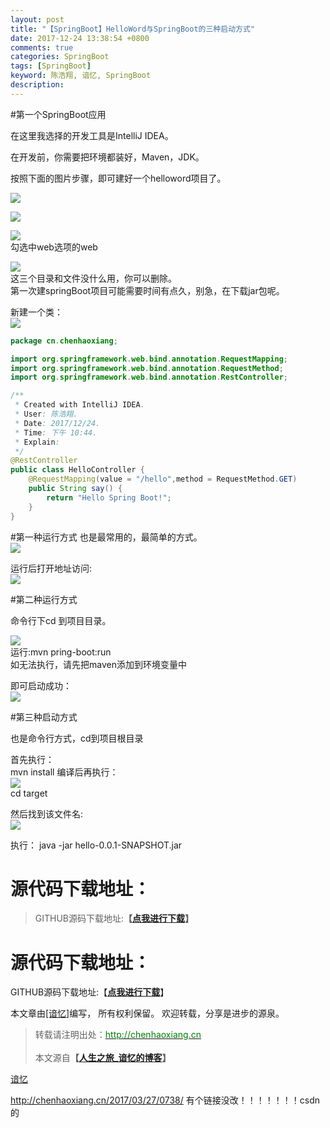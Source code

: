 ```yaml
---
layout: post
title: "【SpringBoot】HelloWord与SpringBoot的三种启动方式"
date: 2017-12-24 13:38:54 +0800
comments: true
categories: SpringBoot
tags: [SpringBoot]
keyword: 陈浩翔, 谙忆, SpringBoot
description:  
---
```


#第一个SpringBoot应用

在这里我选择的开发工具是IntelliJ IDEA。

在开发前，你需要把环境都装好，Maven，JDK。

按照下面的图片步骤，即可建好一个helloword项目了。

![](https://i.imgur.com/ybHYp2K.png) 

![](https://i.imgur.com/OTqXNOK.png)  

![](https://i.imgur.com/WI8X2gz.png)  
勾选中web选项的web

![](https://i.imgur.com/gTm8fhw.png)  
这三个目录和文件没什么用，你可以删除。  
第一次建springBoot项目可能需要时间有点久，别急，在下载jar包呢。  

新建一个类：  
![](https://i.imgur.com/ek1qdRq.png)  
```java
package cn.chenhaoxiang;

import org.springframework.web.bind.annotation.RequestMapping;
import org.springframework.web.bind.annotation.RequestMethod;
import org.springframework.web.bind.annotation.RestController;

/**
 * Created with IntelliJ IDEA.
 * User: 陈浩翔.
 * Date: 2017/12/24.
 * Time: 下午 10:44.
 * Explain:
 */
@RestController
public class HelloController {
    @RequestMapping(value = "/hello",method = RequestMethod.GET)
    public String say() {
        return "Hello Spring Boot!";
    }
}
```

#第一种运行方式
也是最常用的，最简单的方式。  
![](https://i.imgur.com/Tn13rey.png)  

运行后打开地址访问:  
![](https://i.imgur.com/CxtHCbr.png)  

#第二种运行方式

命令行下cd 到项目目录。

![](https://i.imgur.com/e2GHtbT.png)  
运行:mvn pring-boot:run  
如无法执行，请先把maven添加到环境变量中  

即可启动成功：  
![](https://i.imgur.com/V4qM5op.png)  

#第三种启动方式 

也是命令行方式，cd到项目根目录  

首先执行：  
mvn install
编译后再执行：  
![](https://i.imgur.com/fbzdaVw.png)  
cd target  

然后找到该文件名:  
![](https://i.imgur.com/U3zs5t5.png)  

执行：
java -jar hello-0.0.1-SNAPSHOT.jar

# 源代码下载地址：
<blockquote cite='陈浩翔'>
GITHUB源码下载地址:<strong>【<a href='chenhaoxiang' target='_blank'>点我进行下载</a>】</strong>
</blockquote>

# 源代码下载地址：
GITHUB源码下载地址:【**[点我进行下载](http://chenhaoxiang.cn "点我进行下载")**】


本文章由<a href="chenhaoxiang" target='_blank'>[谙忆]</a>编写， 所有权利保留。 
欢迎转载，分享是进步的源泉。
<blockquote cite='陈浩翔'>
<p background-color='#D3D3D3'>转载请注明出处：<a href='http://chenhaoxiang.cn'><font color="green">http://chenhaoxiang.cn</font></a><br><br>
本文源自<strong>【<a href='http://chenhaoxiang.cn' target='_blank'>人生之旅_谙忆的博客</a>】</strong></p>
</blockquote>

<a href="chenhaoxiang" target='_blank'>谙忆</a>

http://chenhaoxiang.cn/2017/03/27/0738/ 有个链接没改！！！！！！！csdn的
